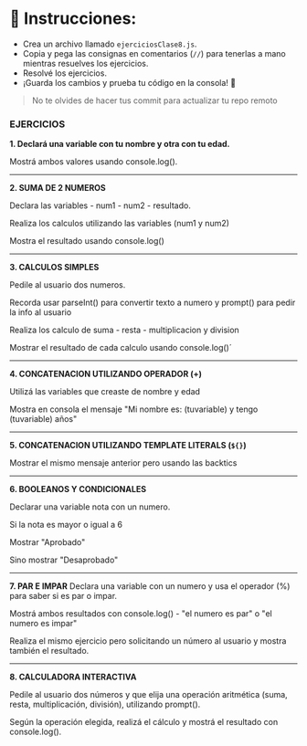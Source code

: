 # 🔧 **Instrucciones:**  
- Crea un archivo llamado `ejerciciosClase8.js`.  
- Copia y pega las consignas en comentarios (`//`) para tenerlas a mano mientras resuelves los ejercicios. 
- Resolvé los ejercicios.
- ¡Guarda los cambios y prueba tu código en la consola! 🚀

> No te olvides de hacer tus commit para actualizar tu repo remoto


### EJERCICIOS

**1. Declará una variable con tu nombre y otra con tu edad.**

Mostrá ambos valores usando console.log().

---

**2. SUMA DE 2 NUMEROS**

Declara las variables - num1 - num2 - resultado.

Realiza los calculos utilizando las variables (num1 y num2)

Mostra el resultado usando console.log()

---

**3. CALCULOS SIMPLES**

Pedile al usuario dos numeros.

Recorda usar parseInt() para convertir texto a numero y prompt() para pedir la info al usuario


Realiza los calculo de suma - resta - multiplicacion y division

Mostrar el resultado de cada calculo usando console.log()´

---

**4. CONCATENACION UTILIZANDO OPERADOR (+)**

Utilizá las variables que creaste de nombre y edad

Mostra en consola el mensaje "Mi nombre es: (tuvariable) y tengo (tuvariable) años"

---

**5. CONCATENACION UTILIZANDO TEMPLATE LITERALS (`${}`)**

Mostrar el mismo mensaje anterior pero usando las backtics

---

**6. BOOLEANOS Y CONDICIONALES**

Declarar una variable nota con un numero.

Si la nota es mayor o igual a 6

Mostrar "Aprobado"

Sino mostrar "Desaprobado"

---

**7. PAR E IMPAR**
Declara una variable con un numero y usa el operador (%) para saber si es par o impar.

Mostrá ambos resultados con console.log() - "el numero es par" o "el numero es impar"

Realiza el mismo ejercicio pero solicitando un número al usuario y mostra también el resultado.

---

**8. CALCULADORA INTERACTIVA**

Pedile al usuario dos números y que elija una operación aritmética (suma, resta, multiplicación, división), utilizando prompt(). 

Según la operación elegida, realizá el cálculo y mostrá el resultado con console.log().







